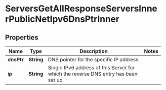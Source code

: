 

# ServersGetAllResponseServersInnerPublicNetIpv6DnsPtrInner


## Properties

| Name | Type | Description | Notes |
|------------ | ------------- | ------------- | -------------|
|**dnsPtr** | **String** | DNS pointer for the specific IP address |  |
|**ip** | **String** | Single IPv6 address of this Server for which the reverse DNS entry has been set up |  |



